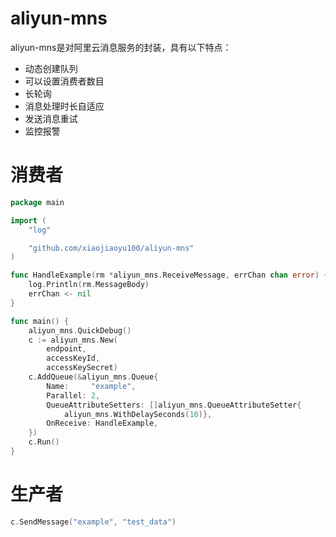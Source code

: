 # aliyun-mns

aliyun-mns是对阿里云消息服务的封装，具有以下特点：

* 动态创建队列
* 可以设置消费者数目
* 长轮询
* 消息处理时长自适应
* 发送消息重试
* 监控报警

# 消费者

```go
package main

import (
	"log"

	"github.com/xiaojiaoyu100/aliyun-mns"
)

func HandleExample(rm *aliyun_mns.ReceiveMessage, errChan chan error) {
	log.Println(rm.MessageBody)
	errChan <- nil
}

func main() {
	aliyun_mns.QuickDebug()
	c := aliyun_mns.New(
		endpoint,
		accessKeyId,
		accessKeySecret)
	c.AddQueue(&aliyun_mns.Queue{
		Name:     "example",
		Parallel: 2,
		QueueAttributeSetters: []aliyun_mns.QueueAttributeSetter{
			aliyun_mns.WithDelaySeconds(10)},
		OnReceive: HandleExample,
	})
	c.Run()
}
```

# 生产者
```go
c.SendMessage("example", "test_data")
```
